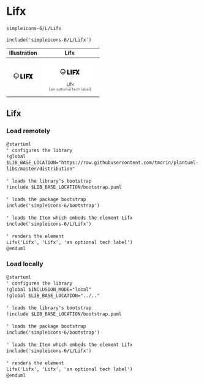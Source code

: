 # Lifx


```text
simpleicons-6/L/Lifx
```

```text
include('simpleicons-6/L/Lifx')
```



| Illustration | Lifx |
| :---: | :---: |
| ![illustration for Illustration](../../simpleicons-6/L/Lifx.png) | ![illustration for Lifx](../../simpleicons-6/L/Lifx.Local.png) |




## Lifx

### Load remotely
```plantuml
@startuml
' configures the library
!global $LIB_BASE_LOCATION="https://raw.githubusercontent.com/tmorin/plantuml-libs/master/distribution"

' loads the library's bootstrap
!include $LIB_BASE_LOCATION/bootstrap.puml

' loads the package bootstrap
include('simpleicons-6/bootstrap')

' loads the Item which embeds the element Lifx
include('simpleicons-6/L/Lifx')

' renders the element
Lifx('Lifx', 'Lifx', 'an optional tech label')
@enduml
```

### Load locally
```plantuml
@startuml
' configures the library
!global $INCLUSION_MODE="local"
!global $LIB_BASE_LOCATION="../.."

' loads the library's bootstrap
!include $LIB_BASE_LOCATION/bootstrap.puml

' loads the package bootstrap
include('simpleicons-6/bootstrap')

' loads the Item which embeds the element Lifx
include('simpleicons-6/L/Lifx')

' renders the element
Lifx('Lifx', 'Lifx', 'an optional tech label')
@enduml
```

